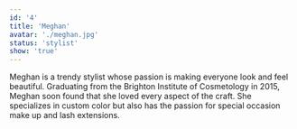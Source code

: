 ```yaml
---
id: '4'
title: 'Meghan'
avatar: './meghan.jpg'
status: 'stylist'
show: 'true'
---
```


Meghan is a trendy stylist whose passion is making everyone look and feel beautiful. Graduating from the Brighton Institute of Cosmetology in 2015, Meghan soon found that she loved every aspect of the craft. She specializes in custom color but also has the passion for special occasion make up and lash extensions.
